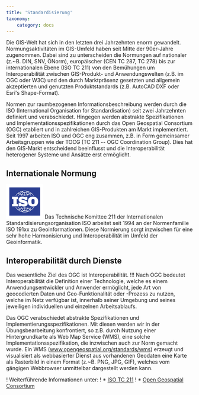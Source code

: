 ```yaml
---
title: 'Standardisierung'
taxonomy:
    category: docs
---
```


Die GIS-Welt hat sich in den letzten drei Jahrzehnten enorm gewandelt. Normungsaktivitäten im GIS-Umfeld haben seit Mitte der 90er-Jahre zugenommen. Dabei sind zu unterscheiden die Normungen auf nationaler (z.~B. DIN, SNV, ÖNorm), europäischer (CEN TC 287, TC 278) bis zur internationalen Ebene (ISO TC 211) von den Bemühungen um Interoperabilität zwischen GIS-Produkt- und Anwendungswelten (z.B. im OGC oder W3C) und den durch Marktpräsenz gesetzten und allgemein akzeptierten und genutzten Produktstandards (z.B. AutoCAD DXF oder Esri's Shape-Format). 

Normen zur raumbezogenen Informationsbeschreibung werden durch die ISO (International Organisation for 
Standardisation) seit zwei Jahrzehnten definiert und verabschiedet. Hingegen werden abstrakte Spezifikationen und 
Implementationsspezifikationen durch das Open Geospatial Consortium (OGC) etabliert und  in zahlreichen 
GIS-Produkten am Markt implementiert. Seit 1997 arbeiten ISO und OGC eng zusammen, z.B. in Form gemeinsamer Arbeitsgruppen wie der 
TOCG (TC 211 -- OGC Coordination Group). Dies hat den GIS-Markt entscheidend beeinflusst und die Interoperabilität 
heterogener Systeme und Ansätze erst ermöglicht.

## Internationale Normung

[![ISO](ISO.png)](https://committee.iso.org/home/tc211)
Das Technische Komittee 211 der Internationalen Standardisierungsorganisation ISO arbeitet seit 1994 an der Normenfamilie ISO 191xx zu Geoinformationen. Diese Normierung sorgt inzwischen für eine sehr hohe Harmonisierung und Interoperabilität im Umfeld der Geoinformatik. 

## Interoperabilität durch Dienste
Das wesentliche Ziel des OGC ist Interoperabilität.
!!! Nach OGC bedeutet Interoperabilität die Definition einer Technologie, welche es einem 
Anwendungsentwickler und Anwender ermöglicht, jede Art von geocodierten Daten und Geo-Funktionalität oder -Prozess zu 
nutzen, welche im Netz verfügbar ist, innerhalb seiner Umgebung und seines jeweiligen individuellen und 
einzelnen Arbeitsablaufs.

Das OGC verabschiedet abstrakte Spezifikationen und Implementierungsspezifikationen. Mit diesen werden wir in der Übungsbearbeitung konfrontiert, so z.B. durch Nutzung einer Hintergrundkarte als Web Map Service (WMS), eine solche Implementationsspezifikation, die inzwischen auch zur Norm gemacht wurde. Ein WMS (www.opengeospatial.org/standards/wms) erzeugt und visualisiert als webbasierter Dienst aus vorhandenen Geodaten eine Karte als Rasterbild in einem Format (z.~B. PNG, JPG, GIF), welches vom gängigen Webbrowser unmittelbar dargestellt werden kann. 

! Weiterführende Informationen unter:
! * [ISO TC 211](https://committee.iso.org/home/tc211)
! * [Open Geospatial Consortium](http://www.opengeospatial.org/)

